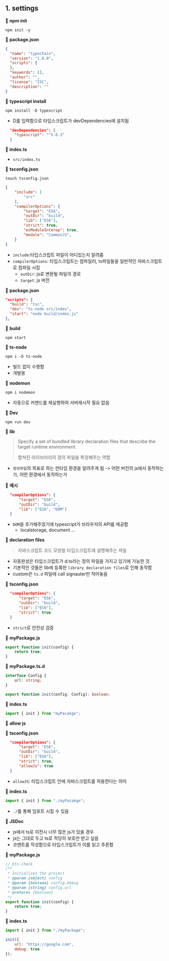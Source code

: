 ## 1. settings



📌 **npm init**

```
npm init -y
```



📌 **package.json**

```json
{
  "name": "typechain",
  "version": "1.0.0",
  "scripts": {
  },
  "keywords": [],
  "author": "",
  "license": "ISC",
  "description": ""
}
```



📌 **typescript install**

```
npm install -D typescript
```

- D를 입력함으로 타입스크립트가 devDependencies에 설치됨

```json
  "devDependencies": {
    "typescript": "^5.6.3"
  }
```



📌 **index.ts**

- `src/index.ts`



📌 **tsconfig.json**

```
touch tsconfig.json
```

```json
{
    "include": [
        "src"
    ],
    "compilerOptions": {
        "target": "ES6",
        "outDir": "build",
        "lib": ["ES6"],
        "strict": true,
        "esModuleInterop": true,
        "module": "CommonJS",
    }
}
```

- `include`:타입스크립트 파일이 어디있는지 알려줌
- `compilerOptions`: 타입스크립트는 컴파일러, ts파일들을 일반적인 자바스크립트로 컴파일 시킴
  - `outDir`: js로 변환될 파일의 경로
  - `target`: js 버전



📌 **package.json**

```json
"scripts": {
  "build": "tsc",
  "dev": "ts-node src/index",
  "start": "node build/index.js"
},
```



📌 **build**

```
npm start
```



📌 **ts-node**

```
npm i -D ts-node
```

- 빌드 없이 수행함
- 개발용



📌 **nodemon**

```
npm i nodemon
```

- 자동으로 커맨드를 재실행하여 서버재시작 필요 없음



📌 **Dev**

```
npm run dev
```







📌 **lib**

> Specify a set of bundled library declaration files that describe the target runtime environment.
>
> 합쳐진 라이브러리의 정의 파일을 특정해주는 역할

- `정의파일`의 목표로 하는 런타임 환경을 알려주게 됨 -> 어떤 버전의 js에서 동작하는가, 어떤 환경에서 동작하는가

🌈 **예시**

```json
  "compilerOptions": {
      "target": "ES6",
      "outDir": "build",
      "lib": ["ES6", "DOM"]
  }
```

- `DOM`을 추가해주었기에 typescript가 브라우저의 API를 제공함
  - localstorage, document ...



📌 **declaration files**

> 자바스크립트 코드 모양을 타입스크립트에 설명해주는 파일

- 자동완성은 타입스크립트가 d.ts라는 정의 파일을 가지고 있기에 가능한 것
- 기본적인 것들은 lib에 등록한 `library declaration files`로 인해 동작함
- custom은 `ts.d` 파일에 call signauter만 적어놓음

📒 **tsconfig.json**

```json
  "compilerOptions": {
      "target": "ES6",
      "outDir": "build",
      "lib": ["ES6"],
      "strict": true
  }
```

- `strict`로 안전성 검증

📒 **myPackage.js**

```js
export function init(config) {
    return true;
}
```

📒 **myPackage.ts.d**

```typescript
interface Config {
    url: string;
}

export function init(config: Config): boolean;
```

📒 **index.ts**

```typescript
import { init } from "myPacakge";
```



📌 **allow js**

📒 **tsconfig.json**

```json
  "compilerOptions": {
      "target": "ES6",
      "outDir": "build",
      "lib": ["ES6"],
      "strict": true,
      "allowJs": true
  }
```

- `allowJS`: 타입스크립트 안에 자바스크립트를 허용한다는 의미

📒 **index.ts**

```typescript
import { init } from "./myPacakge";
```

- `./`를 통해 임포트 시킬 수 있음



📌 **JSDoc**

- js에서 ts로 이전시 너무 많은 js가 있을 경우
- js는 그대로 두고 ts로 적당히 보호만 받고 싶음
- 코멘트를 작성함으로 타입스크립트가 이를 읽고 추론함



📒 **myPackage.js**

```js
// @ts-check
/**
 * Initializes the project
 * @param {object} config 
 * @param {boolean} config.debug
 * @param {string} config.url
 * @returns {boolean}
 */
export function init(config) {
    return true;
}
```



📒 **index.ts**

```js
import { init } from "./myPackage";

init({
    url: "https://google.com",
    debug: true
});
```


